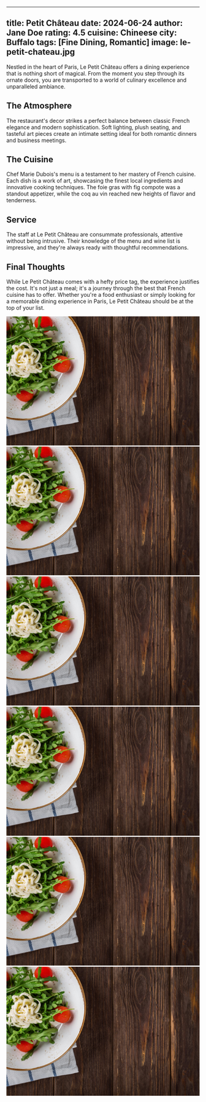 

---
title: Petit Château
date: 2024-06-24
author: Jane Doe
rating: 4.5
cuisine: Chineese
city: Buffalo
tags: [Fine Dining, Romantic]
image: le-petit-chateau.jpg
---

Nestled in the heart of Paris, Le Petit Château offers a dining experience that is nothing short of magical. From the moment you step through its ornate doors, you are transported to a world of culinary excellence and unparalleled ambiance.

## The Atmosphere

The restaurant's decor strikes a perfect balance between classic French elegance and modern sophistication. Soft lighting, plush seating, and tasteful art pieces create an intimate setting ideal for both romantic dinners and business meetings.

## The Cuisine

Chef Marie Dubois's menu is a testament to her mastery of French cuisine. Each dish is a work of art, showcasing the finest local ingredients and innovative cooking techniques. The foie gras with fig compote was a standout appetizer, while the coq au vin reached new heights of flavor and tenderness.

## Service

The staff at Le Petit Château are consummate professionals, attentive without being intrusive. Their knowledge of the menu and wine list is impressive, and they're always ready with thoughtful recommendations.

## Final Thoughts

While Le Petit Château comes with a hefty price tag, the experience justifies the cost. It's not just a meal; it's a journey through the best that French cuisine has to offer. Whether you're a food enthusiast or simply looking for a memorable dining experience in Paris, Le Petit Château should be at the top of your list.

![Image Description 1](images/food-background.jpg)
![Image Description 2](images/food-background.jpg)
![Image Description 3](images/food-background.jpg)
![Image Description 4](images/food-background.jpg)
![Image Description 5](images/food-background.jpg)
![Image Description 6](images/food-background.jpg)